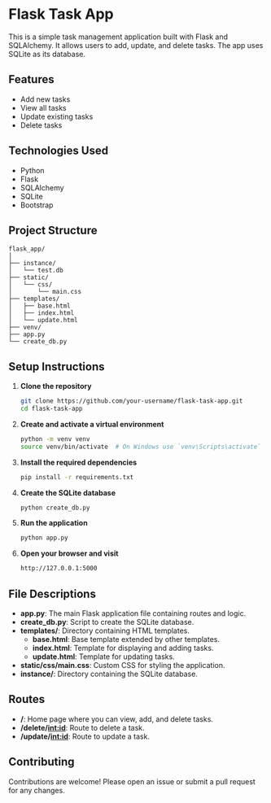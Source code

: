 
# Flask Task App

This is a simple task management application built with Flask and SQLAlchemy. It allows users to add, update, and delete tasks. The app uses SQLite as its database.

## Features

- Add new tasks
- View all tasks
- Update existing tasks
- Delete tasks

## Technologies Used

- Python
- Flask
- SQLAlchemy
- SQLite
- Bootstrap

## Project Structure

```plaintext
flask_app/
│
├── instance/
│   └── test.db
├── static/
│   └── css/
│       └── main.css
├── templates/
│   ├── base.html
│   ├── index.html
│   └── update.html
├── venv/
├── app.py
└── create_db.py
```

## Setup Instructions

1. **Clone the repository**
   ```sh
   git clone https://github.com/your-username/flask-task-app.git
   cd flask-task-app
   ```

2. **Create and activate a virtual environment**
   ```sh
   python -m venv venv
   source venv/bin/activate  # On Windows use `venv\Scripts\activate`
   ```

3. **Install the required dependencies**
   ```sh
   pip install -r requirements.txt
   ```

4. **Create the SQLite database**
   ```sh
   python create_db.py
   ```

5. **Run the application**
   ```sh
   python app.py
   ```

6. **Open your browser and visit**
   ```sh
   http://127.0.0.1:5000
   ```

## File Descriptions

- **app.py**: The main Flask application file containing routes and logic.
- **create_db.py**: Script to create the SQLite database.
- **templates/**: Directory containing HTML templates.
  - **base.html**: Base template extended by other templates.
  - **index.html**: Template for displaying and adding tasks.
  - **update.html**: Template for updating tasks.
- **static/css/main.css**: Custom CSS for styling the application.
- **instance/**: Directory containing the SQLite database.

## Routes

- **/**: Home page where you can view, add, and delete tasks.
- **/delete/<int:id>**: Route to delete a task.
- **/update/<int:id>**: Route to update a task.

## Contributing

Contributions are welcome! Please open an issue or submit a pull request for any changes.

